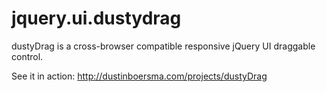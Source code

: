 jquery.ui.dustydrag
===================

dustyDrag is a cross-browser compatible responsive jQuery UI draggable control.

See it in action:
http://dustinboersma.com/projects/dustyDrag
